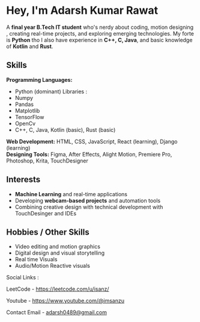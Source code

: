 # Hey, I'm Adarsh Kumar Rawat 

A **final year B.Tech IT student** who's nerdy about coding, motion designing , creating real-time projects, and exploring emerging technologies. My forte is  **Python** tho I also have experience in **C++, C, Java**, and basic knowledge of **Kotlin** and **Rust**.  


## Skills

**Programming Languages:** 
- Python (dominant) 
Libraries :
- Numpy
- Pandas
- Matplotlib
- TensorFlow
- OpenCv
- C++, C, Java, Kotlin (basic), Rust (basic)
  
**Web Development:** HTML, CSS, JavaScript, React (learning), Django (learning)  
**Designing Tools:** Figma, After Effects, Alight Motion, Premiere Pro, Photoshop, Krita, TouchDesigner  


## Interests

- **Machine Learning** and real-time applications  
- Developing **webcam-based projects** and automation tools  
- Combining creative design with technical development with TouchDesinger and IDEs 


## Hobbies / Other Skills

- Video editing and motion graphics  
- Digital design and visual storytelling
- Real time Visuals
- Audio/Motion Reactive visuals 


Social Links :

LeetCode - https://leetcode.com/u/isanz/

Youtube  - https://www.youtube.com/@imsanzu 

Contact Email - adarsh0489@gmail.com
